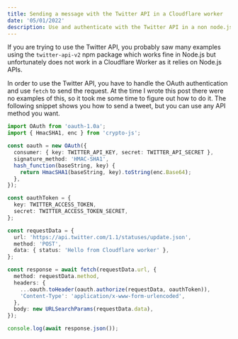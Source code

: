 ```yaml
---
title: Sending a message with the Twitter API in a Cloudflare worker
date: '05/01/2022'
description: Use and authenticate with the Twitter API in a non node.js environment
---
```


If you are trying to use the Twitter API, you probably saw many examples using the `twitter-api-v2` npm package which works fine in Node.js but unfortunately does not work in a Cloudflare Worker as it relies on Node.js APIs.

In order to use the Twitter API, you have to handle the OAuth authentication and use `fetch` to send the request. At the time I wrote this post there were no examples of this, so it took me some time to figure out how to do it. The following snippet shows you how to send a tweet, but you can use any API method you want.

```ts
import OAuth from 'oauth-1.0a';
import { HmacSHA1, enc } from 'crypto-js';

const oauth = new OAuth({
  consumer: { key: TWITTER_API_KEY, secret: TWITTER_API_SECRET },
  signature_method: 'HMAC-SHA1',
  hash_function(baseString, key) {
    return HmacSHA1(baseString, key).toString(enc.Base64);
  },
});

const oauthToken = {
  key: TWITTER_ACCESS_TOKEN,
  secret: TWITTER_ACCESS_TOKEN_SECRET,
};

const requestData = {
  url: 'https://api.twitter.com/1.1/statuses/update.json',
  method: 'POST',
  data: { status: 'Hello from Cloudflare worker' },
};

const response = await fetch(requestData.url, {
  method: requestData.method,
  headers: {
    ...oauth.toHeader(oauth.authorize(requestData, oauthToken)),
    'Content-Type': 'application/x-www-form-urlencoded',
  },
  body: new URLSearchParams(requestData.data),
});

console.log(await response.json());
```
